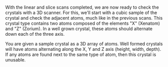 With the linear and slice scans completed, we are now ready to check the crystals with a 3D scanner. For this, we'll
start with a cubic sample of the crystal and check the adjacent atoms, much like in the previous scans. This crystal
type contains two atoms composed of the elements "X" (Xenatom) and "Z" (Zorium). In a well grown crystal, these atoms
should alternate down each of the three axis.

You are given a sample crystal as a 3D array of atoms. Well formed crystals will have atoms alternating along the X,
Y and Z axis (height, width, depth). If any atoms are found next to the same type of atom, then this crystal is
unusable.
